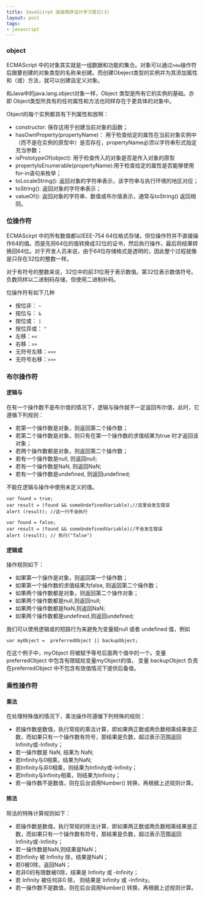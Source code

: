 ```yaml
---
title: JavaScirpt 高级程序设计学习笔记(3)
layout: post
tags:
- javascript
---
```


### object

ECMAScript 中的对象其实就是一组数据和功能的集合。对象可以通过`new`操作符后跟要创建的对象类型的名称来创建。而创建Obeject类型的实例并为其添加属性和（或）方法，就可以创建自定义对象。

和Java中的java.lang.object对象一样，Object 类型是所有它的实例的基础。亦即 Object类型所具有的任何属性和方法也同样存在于更具体的对象中。

Object的每个实例都具有下列属性和放啊：

- constructor: 保存这用于创建当前对象的函数；
- hasOwnProperty(propertyName)： 用于检查给定的属性在当前对象实例中（而不是在实例的原型中）是否存在，propertyName必须以字符串形式指定充当参数；
- isPrototypeOf(object): 用于检查传入的对象是否是传入对象的原型
- propertyIsEnumerable(propertyName):用于检查给定的属性是否能够使用for-in语句来枚举；
- toLocaleString(): 返回对象的字符串表示，该字符串与执行环境的地区对应；
- toString(): 返回对象的字符串表示；
- valueOf(): 返回对象的字符串、数值或布尔值表示，通常与toString() 返回相同。

### 位操作符

ECMAScirpt 中的所有数值都以IEEE-754 64位格式存储，但位操作符并不直接操作64的值。而是先将64位的值转换成32位的证书，然后执行操作，最后将结果转换回64位。对于开发人员来说，由于64位存储格式是透明的，因此整个过程就像是只存在32位的整数一样。

对于有符号的整数来说，32位中的前31位用于表示数值。第32位表示数值符号。负数同样以二进制码存储，但使用二进制补码。

位操作符有如下几种

- 按位非： `~`
- 按位与： `&`
- 按位或： `|`
- 按位异或： `^`
- 左移：`<<`
- 右移：`>>`
- 无符号左移：`<<<`
- 无符号右移：`>>>`


### 布尔操作符

#### 逻辑与
在有一个操作数不是布尔值的情况下，逻辑与操作就不一定返回布尔值，此时，它遵循下列规则：

- 若第一个操作数是对象，则返回第二个操作数；
- 若第二个操作数是对象，则只有在第一个操作数的求值结果为true 时才返回该对象；
- 若两个操作数都是对象，则返回第二个操作数；
- 若有一个操作数是null, 则返回null;
- 若有一个操作数是NaN, 则返回NaN;
- 若有一个操作数是undefined, 则返回undefined;

不能在逻辑与操作中使用未定义的值。

    var found = true;
    var result = (found && someUndefinedVariable);//这里会发生错误
    alert (result); //这一行不会执行

    var found = false;
    var result = (found && someUndefinedVariable)//不会发生错误
    alert (result); // 执行("false")


#### 逻辑或
操作规则如下：

- 如果第一个操作是对象，则返回第一个操作数；
- 如果第一个操作数的求值结果为false, 则返回第二个操作数；
- 如果两个操作数都是对象，则返回第二个操作对象；
- 如果两个操作数都是null,则返回null;
- 如果两个操作数都是NaN,则返回NaN;
- 如果两个操作数都是undefined,则返回undefined;

我们可以使用逻辑或的短路行为来避免为变量赋null 或者 undefined 值，例如

    var myObject =  preferredObject || backupObject;

在这个例子中，myObject 将被赋予等号后面两个值中的一个。变量 preferredObject 中包含有限赋给变量myObject的值， 变量 backupObject 负责在preferredObject 中不包含有效值情况下提供后备值。

### 乘性操作符

#### 乘法
在处理特殊值的情况下，乘法操作符遵循下列特殊的规则：

- 若操作数是数值，执行常规的乘法计算，即如果两正数或两负数相乘结果是正数，而如果只有一个操作数有符号，那结果是负数，超过表示范围返回 Infinity或-Infinity；
- 若一操作数是 NaN, 结果为 NaN;
- 若Infinity与0相乘，结果为NaN;
- 若Infinity与非0相乘，则结果为Infinity或-Infinity；
- 若Infinity与Infinity相乘，则结果为Infinity；
- 若一操作数不是数值，则在后台调用Number() 转换，再根据上述规则计算。

#### 除法
除法的特殊计算规则如下：

- 若操作数是数值，执行常规的除法计算，即如果两正数或两负数相乘结果是正数，而如果只有一个操作数有符号，那结果是负数，超过表示范围返回 Infinity或-Infinity；
- 若一操作数是NaN,则结果是NaN；
- 若Infinity 被 Infinity 除，结果是NaN；
- 若0被0除，返回NaN；
- 若非0的有限数被0除，结果是 Infinity 或 -Infinity；
- 若 Infinity 被任何非0 除， 则结果是 Infinity 或 -Infinity。
- 若一操作数不是数值，则在后台调用Number() 转换，再根据上述规则计算。





